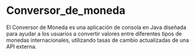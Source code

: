 # Conversor_de_moneda
El Conversor de Moneda es una aplicación de consola en Java diseñada para ayudar a los usuarios a convertir valores entre diferentes tipos de monedas internacionales, utilizando tasas de cambio actualizadas de una API externa.
